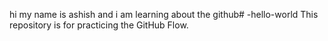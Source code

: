 hi my name is ashish and i am learning about the github# -hello-world
This repository is for practicing the GitHub Flow.
